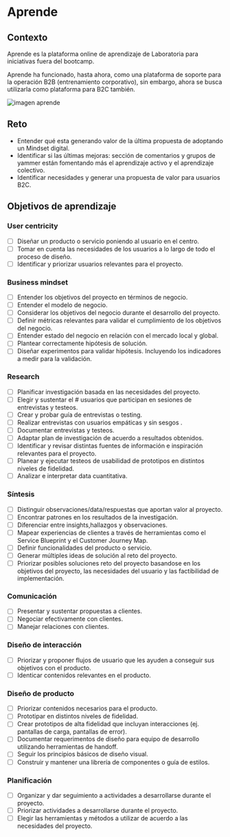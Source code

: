 # Aprende

## Contexto

Aprende es la plataforma online de aprendizaje de Laboratoria para
iniciativas fuera del bootcamp.

Aprende ha funcionado, hasta ahora, como una plataforma de soporte para la 
operación B2B (entrenamiento corporativo), sin embargo, ahora se busca
utilizarla como plataforma para B2C también.

![imagen aprende](https://lh6.googleusercontent.com/6Yx30kRjeveUH2QcijlCxyrxYNBFFm6UN0zPYlfZwPkWkZpJT2X31d0ir5xrzP0TIUjAnR0wD7IrY_N7QxcFcYFsXb3OyfbNt-Ikx2WzfAaoJsCbGDpZIAknwAd8FZVnJDRad2ywFGE)

## Reto

- Entender qué esta generando valor de la última propuesta de adoptando un
 Mindset digital.
- Identificar si las últimas mejoras: sección de comentarios y grupos de yammer
 están fomentando más el aprendizaje activo y el aprendizaje colectivo.
- Identificar necesidades y generar una propuesta de valor para usuarios B2C.

## Objetivos de aprendizaje

### User centricity

- [ ] Diseñar un producto o servicio poniendo al usuario en el centro.
- [ ] Tomar en cuenta las necesidades de los usuarios a lo largo de todo el proceso de diseño. 
- [ ] Identificar y priorizar usuarios relevantes para el proyecto.

### Business mindset

- [ ] Entender los objetivos del proyecto en términos de negocio.
- [ ] Entender el modelo de negocio.
- [ ] Considerar los objetivos del negocio durante el desarrollo del proyecto.
- [ ] Definir métricas relevantes para validar el cumplimiento de los objetivos del negocio.
- [ ] Entender estado del negocio en relación con el mercado local y global.
- [ ] Plantear correctamente hipótesis de solución.
- [ ] Diseñar experimentos para validar hipótesis. Incluyendo los indicadores a medir para la validación.

### Research

- [ ] Planificar investigación basada en las necesidades del proyecto.
- [ ] Elegir y sustentar el # usuarios que participan en sesiones de entrevistas y testeos.
- [ ] Crear y probar guía de entrevistas o testing.
- [ ] Realizar entrevistas con usuarios empáticas y sin sesgos .
- [ ] Documentar entrevistas y testeos.
- [ ] Adaptar plan de investigación de acuerdo a resultados obtenidos.
- [ ] Identificar y revisar distintas fuentes de información e inspiración relevantes para el proyecto.
- [ ] Planear y ejecutar testeos de usabilidad de prototipos en distintos niveles de fidelidad.
- [ ] Analizar e interpretar data cuantitativa.

### Síntesis

- [ ] Distinguir observaciones/data/respuestas que aportan valor al proyecto.
- [ ] Encontrar patrones en los resultados de la investigación.
- [ ] Diferenciar entre insights,hallazgos y observaciones.
- [ ] Mapear experiencias de clientes a través de herramientas como el Service Blueprint y el Customer Journey Map.
- [ ] Definir funcionalidades del producto o servicio.
- [ ] Generar múltiples ideas de solución al reto del proyecto.
- [ ] Priorizar posibles soluciones reto del proyecto basandose en los objetivos del proyecto, las necesidades del usuario y 
  las factibilidad de implementación.

### Comunicación

- [ ] Presentar y sustentar propuestas a clientes.
- [ ] Negociar efectivamente con clientes.
- [ ] Manejar relaciones con clientes.

### Diseño de interacción

- [ ] Priorizar y proponer flujos de usuario que les ayuden a conseguir sus objetivos con el producto.
- [ ] Identicar contenidos relevantes en el producto.

### Diseño de producto

- [ ] Priorizar contenidos necesarios para el producto.
- [ ] Prototipar en distintos niveles de fidelidad.
- [ ] Crear prototipos de alta fidelidad que incluyan interacciones (ej. pantallas de carga, pantallas de error).
- [ ] Documentar requerimentos de diseño para equipo de desarrollo utilizando herramientas de handoff.
- [ ] Seguir los principios básicos de diseño visual.
- [ ] Construir y mantener una librería de componentes o guía de estilos.

### Planificación

- [ ] Organizar  y dar seguimiento a actividades a desarrollarse durante el proyecto.
- [ ] Priorizar actividades a desarrollarse durante el proyecto.
- [ ] Elegir las herramientas y métodos a utilizar de acuerdo a las necesidades  del proyecto.